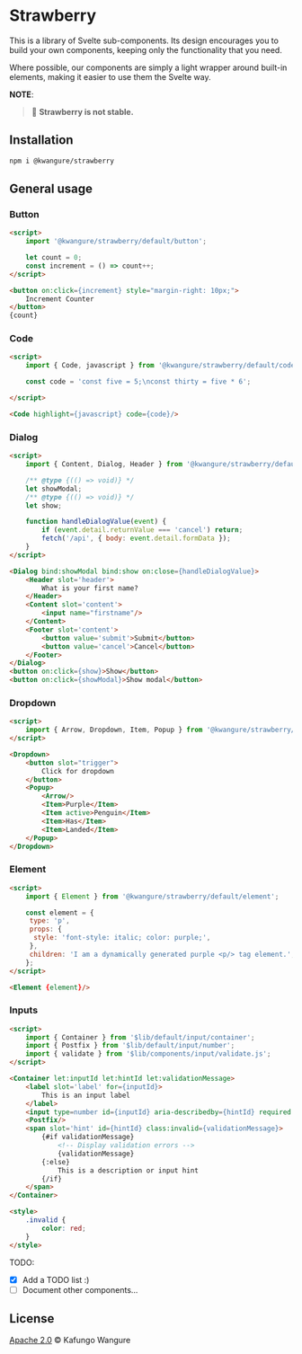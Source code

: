 <!--
    This document is generated from 'docs/README_TEMPLATE.md'. Do not edit it directly.
-->
# Strawberry

This is a library of Svelte sub-components. Its design encourages you to build
your own components, keeping only the functionality that you need.

Where possible, our components are simply a light wrapper around built-in
elements, making it easier to use them the Svelte way.

**NOTE**:

> 🍓 **Strawberry is not stable.**

## Installation

```bash
npm i @kwangure/strawberry
```

## General usage

### Button

```html
<script>
	import '@kwangure/strawberry/default/button';

	let count = 0;
	const increment = () => count++;
</script>

<button on:click={increment} style="margin-right: 10px;">
	Increment Counter
</button>
{count}
```

### Code

```html
<script>
	import { Code, javascript } from '@kwangure/strawberry/default/code';

	const code = 'const five = 5;\nconst thirty = five * 6';

</script>

<Code highlight={javascript} code={code}/>
```

### Dialog

```html
<script>
    import { Content, Dialog, Header } from '@kwangure/strawberry/default/dialog';

    /** @type {(() => void)} */
    let showModal;
    /** @type {(() => void)} */
    let show;

    function handleDialogValue(event) {
        if (event.detail.returnValue === 'cancel') return;
        fetch('/api', { body: event.detail.formData });
    }
</script>

<Dialog bind:showModal bind:show on:close={handleDialogValue}>
    <Header slot='header'>
        What is your first name?
    </Header>
    <Content slot='content'>
        <input name="firstname"/>
    </Content>
    <Footer slot='content'>
        <button value='submit'>Submit</button>
        <button value='cancel'>Cancel</button>
    </Footer>
</Dialog>
<button on:click={show}>Show</button>
<button on:click={showModal}>Show modal</button>
```

### Dropdown

```html
<script>
    import { Arrow, Dropdown, Item, Popup } from '@kwangure/strawberry/default/dropdown';
</script>

<Dropdown>
    <button slot="trigger">
        Click for dropdown
    </button>
    <Popup>
        <Arrow/>
        <Item>Purple</Item>
        <Item active>Penguin</Item>
        <Item>Has</Item>
        <Item>Landed</Item>
    </Popup>
</Dropdown>
```

### Element

```html
<script>
    import { Element } from '@kwangure/strawberry/default/element';

    const element = {
     type: 'p',
     props: {
      style: 'font-style: italic; color: purple;',
     },
     children: 'I am a dynamically generated purple <p/> tag element.',
    };
</script>

<Element {element}/>
```

### Inputs

```html
<script>
    import { Container } from '$lib/default/input/container';
    import { Postfix } from '$lib/default/input/number';
    import { validate } from '$lib/components/input/validate.js';
</script>

<Container let:inputId let:hintId let:validationMessage>
    <label slot='label' for={inputId}>
        This is an input label
    </label>
    <input type=number id={inputId} aria-describedby={hintId} required use:validate/>
    <Postfix/>
    <span slot='hint' id={hintId} class:invalid={validationMessage}>
        {#if validationMessage}
            <!-- Display validation errors -->
            {validationMessage}
        {:else}
            This is a description or input hint
        {/if}
    </span>
</Container>

<style>
    .invalid {
        color: red;
    }
</style>
```

TODO:

- [x] Add a TODO list :)
- [ ] Document other components...

## License

[Apache 2.0](./LICENSE) © Kafungo Wangure

